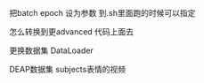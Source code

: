 把batch epoch 设为参数 到.sh里面跑的时候可以指定


怎么转换到更advanced 代码上面去



更换数据集 DataLoader






DEAP数据集 subjects表情的视频